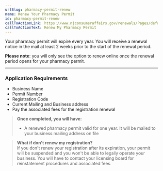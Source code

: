 ```yaml
---
urlSlug: pharmacy-permit-renew
name: Renew Your Pharmacy Permit
id: pharmacy-permit-renew
callToActionLink: https://www.njconsumeraffairs.gov/renewals/Pages/default.aspx
callToActionText: Renew My Pharmacy Permit
---
```

Your pharmacy permit will expire every year. You will receive a renewal notice in the mail at least 2 weeks prior to the start of the renewal period.  

**Please note:** you will only see the option to renew online once the renewal period opens for your pharmacy permit. 

---
### Application Requirements
* Business Name
* Permit Number 
* Registration Code
* Current Mailing and Business address
* Pay the associated fees for the registration renewal

> **Once completed, you will have:**  
>* A renewed pharmacy permit valid for one year. It will be mailed to your business mailing address on file

>**What if don't renew my registration?**  
>If you don't renew your registration after its expiration, your permit will be suspended and you won't be able to legally operate your business. You will have to contact your licensing board for reinstatement procedures and associated fees.